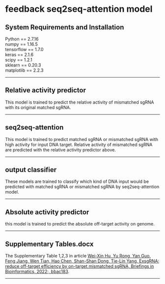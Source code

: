 feedback seq2seq-attention model
================================
System Requirements and Installation
---------------------------------
Python == 2.7.16<br>
numpy == 1.16.5<br>
tensorflow == 1.7.0<br>
keras == 2.1.6<br>
scipy == 1.2.1<br>
sklearn == 0.20.3<br>
matplotlib == 2.2.3<br>

---
Relative activity predictor
---------------------------------
This model is trained to predict the relative activity of mismatched sgRNA with its original matched sgRNA.

---
seq2seq-attention
---------------------------------
This model is trained to predict matched sgRNA or mismatched sgRNA with high activity for input DNA target. Relative activity of mismatched sgRNA are predicted with the relative activity predictor above.<br>

---
output classifier
---------------------------------
These models are trained to classify which kind of DNA input would be predicted with matched sgRNA or mismatched sgRNA by seq2seq-attention model.<br>

---
Absolute activity predictor
---------------------------------
this model is trained to predict the absolute off-target activity on genome.<br>

---
Supplementary Tables.docx
---------------------------------
The Supplementary Table 1,2,3 in article [Wei-Xin Hu, Yu Rong, Yan Guo, Feng Jiang, Wen Tian, Hao Chen, Shan-Shan Dong, Tie-Lin Yang, ExsgRNA: reduce off-target efficiency by on-target mismatched sgRNA, Briefings in Bioinformatics, 2022;, bbac183](https://academic.oup.com/bib/advance-article/doi/10.1093/bib/bbac183/6587171).<br>

---
